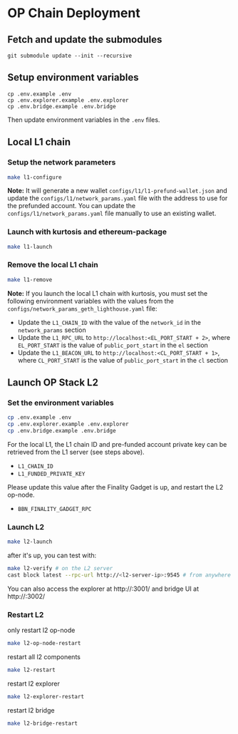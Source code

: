 # OP Chain Deployment

## Fetch and update the submodules

```
git submodule update --init --recursive
```

## Setup environment variables

```
cp .env.example .env
cp .env.explorer.example .env.explorer
cp .env.bridge.example .env.bridge
```

Then update environment variables in the `.env` files.

## Local L1 chain

### Setup the network parameters

```bash
make l1-configure
```

**Note:** It will generate a new wallet `configs/l1/l1-prefund-wallet.json` and update the `configs/l1/network_params.yaml` file with the address to use for the prefunded account. You can update the `configs/l1/network_params.yaml` file manually to use an existing wallet.

### Launch with kurtosis and ethereum-package

```bash
make l1-launch
```

### Remove the local L1 chain

```bash
make l1-remove
```

**Note:** If you launch the local L1 chain with kurtosis, you must set the following environment variables with the values from the `configs/network_params_geth_lighthouse.yaml` file:

- Update the `L1_CHAIN_ID` with the value of the `network_id` in the `network_params` section
- Update the `L1_RPC_URL` to `http://localhost:<EL_PORT_START + 2>`, where `EL_PORT_START` is the value of `public_port_start` in the `el` section
- Update the `L1_BEACON_URL` to `http://localhost:<CL_PORT_START + 1>`, where `CL_PORT_START` is the value of `public_port_start` in the `cl` section

## Launch OP Stack L2

### Set the environment variables

```bash
cp .env.example .env
cp .env.explorer.example .env.explorer
cp .env.bridge.example .env.bridge
```

For the local L1, the L1 chain ID and pre-funded account private key can be retrieved from the L1 server (see steps above).
- `L1_CHAIN_ID`
- `L1_FUNDED_PRIVATE_KEY`

Please update this value after the Finality Gadget is up, and restart the L2 op-node.
- `BBN_FINALITY_GADGET_RPC`

### Launch L2

```bash
make l2-launch
```

after it's up, you can test with:

```bash
make l2-verify # on the L2 server
cast block latest --rpc-url http://<l2-server-ip>:9545 # from anywhere (with foundry installed)
```

You can also access the explorer at http://<l2-server-ip>:3001/ and bridge UI at http://<l2-server-ip>:3002/

### Restart L2

only restart l2 op-node

```bash
make l2-op-node-restart
```

restart all l2 components

```bash
make l2-restart
```

restart l2 explorer

```bash
make l2-explorer-restart
```

restart l2 bridge

```bash
make l2-bridge-restart
```